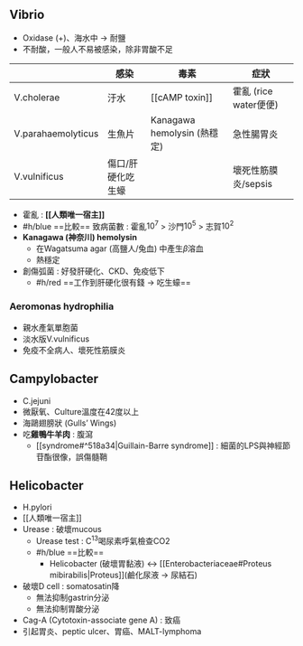 ## Vibrio
- Oxidase (+)、海水中 -> 耐鹽
- 不耐酸，一般人不易被感染，除非胃酸不足

|                    | 感染              | 毒素                        | 症狀                  |
|--------------------|-------------------|-----------------------------|-----------------------|
| V.cholerae         | 汙水              | [[cAMP toxin]]                  | 霍亂 (rice water便便) |
| V.parahaemolyticus | 生魚片            | Kanagawa hemolysin (熱穩定) | 急性腸胃炎               |
| V.vulnificus       | 傷口/肝硬化吃生蠔 |                             | 壞死性筋膜炎/sepsis   |
- 霍亂 : **[[人類唯一宿主]]**
- #h/blue ==比較== 致病菌數 : 霍亂$10^7$ > 沙門$10^5$ > 志賀$10^2$
- **Kanagawa (神奈川) hemolysin**
	- 在Wagatsuma agar (高鹽人/兔血) 中產生$\beta$溶血
	- 熱穩定
- 創傷弧菌 : 好發肝硬化、CKD、免疫低下
	- #h/red ==工作到肝硬化很有錢 -> 吃生蠔==
### Aeromonas hydrophilia
- 親水產氣單胞菌
- 淡水版V.vulnificus
- 免疫不全病人、壞死性筋膜炎
## Campylobacter
- C.jejuni
- 微厭氧、Culture溫度在42度以上
- 海鷗翅膀狀 (Gulls’ Wings)
- 吃**雞鴨牛羊肉** : 腹瀉
	- [[syndrome#^518a34|Guillain-Barre syndrome]] : 細菌的LPS與神經節苷酯很像，誤傷髓鞘
## Helicobacter
- H.pylori
- [[人類唯一宿主]]
- Urease : 破壞mucous
	- Urease test : C$^{13}$喝尿素呼氣檢查CO2
	- #h/blue  ==比較== 
		- Helicobacter (破壞胃黏液) <-> [[Enterobacteriaceae#Proteus mibirabilis|Proteus]](鹼化尿液 -> 尿結石)
- 破壞D cell : somatosatin降
	- 無法抑制gastrin分泌
	- 無法抑制胃酸分泌
- Cag-A (Cytotoxin-associate gene A) : 致癌
- 引起胃炎、peptic ulcer、胃癌、MALT-lymphoma
